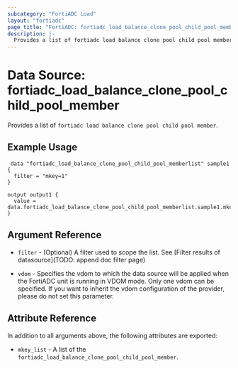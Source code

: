 ```yaml
---
subcategory: "FortiADC Load"
layout: "fortiadc"
page_title: "FortiADC: fortiadc_load_balance_clone_pool_child_pool_member"
description: |-
  Provides a list of fortiadc load balance clone pool child pool member
---
```


# Data Source: fortiadc_load_balance_clone_pool_child_pool_member
Provides a list of `fortiadc load balance clone pool child pool member`.

## Example Usage

```hcl
 data "fortiadc_load_balance_clone_pool_child_pool_memberlist" sample1 {
  filter = "mkey=1"
}

output output1 {
  value = data.fortiadc_load_balance_clone_pool_child_pool_memberlist.sample1.mkey_list
}
```

## Argument Reference

* `filter` - (Optional) A filter used to scope the list. See [Filter results of datasource](TODO: append doc filter page)

* `vdom` - Specifies the vdom to which the data source will be applied when the FortiADC unit is running in VDOM mode. Only one vdom can be specified. If you want to inherit the vdom configuration of the provider, please do not set this parameter.

## Attribute Reference

In addition to all arguments above, the following attributes are exported:

* `mkey_list` -  A list of the `fortiadc_load_balance_clone_pool_child_pool_member`.
